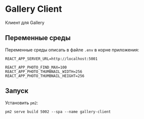 # Gallery Client

Клиент для Gallery

## Переменные среды

Переменные среды описать в файле `.env` в корне приложения:

```dotenv
REACT_APP_SERVER_URL=http://localhost:5001

REACT_APP_PHOTO_FIND_MAX=100
REACT_APP_PHOTO_THUMBNAIL_WIDTH=256
REACT_APP_PHOTO_THUMBNAIL_HEIGHT=256
```

## Запуск

Установить `pm2`:

```shell
pm2 serve build 5002 --spa --name gallery-client
```
